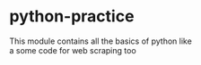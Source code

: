 # python-practice
This module contains all the basics of python like<br> a some code for web scraping too
